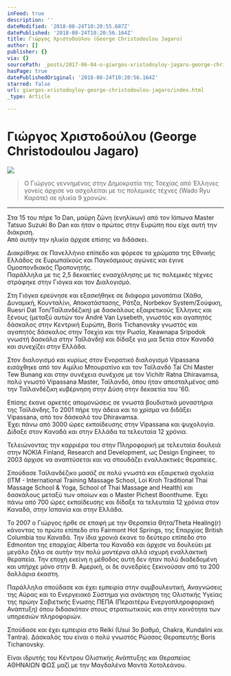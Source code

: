 ```yaml
---
inFeed: true
description: ''
dateModified: '2018-08-24T10:20:55.687Z'
datePublished: '2018-08-24T10:20:56.164Z'
title: Γιώργος Χριστοδούλου (George Christodoulou Jagaro)
author: []
publisher: {}
via: {}
sourcePath: _posts/2017-06-04-o-giwrgos-xristodoyloy-jagaro-george-christodoulou-jagaro.md
hasPage: true
datePublishedOriginal: '2018-08-24T10:20:56.164Z'
starred: false
url: giwrgos-xristodoyloy-george-christodoulou-jagaro/index.html
_type: Article

---
```

# Γιώργος Χριστοδούλου (George Christodoulou Jagaro)
![](https://the-grid-user-content.s3-us-west-2.amazonaws.com/9140163e-4a98-41fe-879c-52eaa40cd608.jpg)

> Ο Γιώργος γ&epsi;ννημένος στην Δημοκρατία της Τσ&epsi;χίας από Έλλην&epsi;ς γον&epsi;ίς άρχισ&epsi; να ασχολ&epsi;ίται μ&epsi; τις πολ&epsi;μικές τέχν&epsi;ς (Wado Ryu Καράτ&epsi;) σ&epsi; ηλικία 9 χρονών.

---

Στα 15 του πήρε 1o Dan, μαύρη ζώνη (ενηλίκων) από τον Ιάπωνα Master Tatsuo Suzuki 8o Dan και ήταν ο πρώτος στην Ευρώπη που είχε αυτή την διάκριση.  
Από αυτήν την ηλικία άρχισε επίσης να διδάσκει.

Διακρίθηκε σε Πανελλήνιο επίπεδο και φόρεσε τα χρώματα της Εθνικής Ελλάδος σε Ευρωπαϊκούς και Παγκόσμιους αγώνες και έγινε Ομοσπονδιακός Προπονητής.  
Παράλληλα με τις 2,5 δεκαετίες ενασχόλησης με τις πολεμικές τέχνες στράφηκε στην Γιόγκα και τον Διαλογισμό.

Στη Γιόγκα ερεύνησε και εξασκήθηκε σε διάφορα μονοπάτια (Χάθα, Δυναμική, Κουνταλίνι, Αποκατάστασης, Ράτζα, Norbekov System/Σούφικη, Ruesri Dat Ton/Ταϊλανδέζικη) με δασκάλους εξαιρετικούς Έλληνες και ξένους (μεταξύ αυτών τον André Van Lysebeth, γνωστός και αγαπητός δάσκαλος στην Κεντρική Ευρώπη, Boris Tichanovsky γνωστός και αγαπητός δάσκαλος στην Τσεχία και την Ρωσία, Keawnapa Sripodok γνωστή δασκάλα στην Ταϊλάνδη) και δίδαξε για μια 5ετία στον Καναδά και συνεχίζει στην Ελλάδα.

Στον διαλογισμό και κυρίως στον Ενορατικό διαλογισμό Vipassana εισάχθηκε από τον Αιμίλιο Μπουρατίνο και τον Ταϊλανδό Tai Chi Master Tew Bunang και στην συνέχεια συνέχισε με τον Vichitr Ratna Dhiravamsa, πολύ γνωστό Vipassana Master, Ταϊλανδό, όπου ήταν απεσταλμένος από την Ταϊλανδέζικη κυβέρνηση στην Δύση στην δεκαετία του '60\.

Επίσης έκανε αρκετές απομονώσεις σε γνωστά βουδιστικά μοναστήρια της Ταϊλάνδης.Το 2001 πήρε την άδεια και το χρίσμα να διδάξει Vipassana, από τον δάσκαλό του Dhiravamsa.  
Έχει πάνω από 3000 ώρες εκπαίδευσης στην Vipassana και ψυχολογία.   
Δίδαξε στον Καναδά και στην Ελλάδα τα τελευταία 12 χρόνια.

Τελειώνοντας την καρριέρα του στην Πληροφορική με τελευταία δουλειά στην NOKIA Finland, Research and Development, ως Design Engineer, το 2003 άρχισε να αναπτύσεται και να σπουδάζει εναλλακτικές θεραπείες.

Σπούδασε Ταϊλανδέζικο μασάζ σε πολύ γνωστά και εξαιρετικά σχολεία   
(ITM - International Training Massage School, Loi Kroh Traditional Thai Massage School & Yoga, School of Thai Massage and Health) και δασκάλους μεταξύ των οποίων και ο Master Pichest Boonthume. Έχει πάνω από 700 ώρες εκπαίδευσης και δίδαξε τα τελευταία 12 χρόνια στον Καναδά, στην Ισπανία και στην Ελλάδα.

Το 2007 ο Γιώργος ήρθε σε επαφή με την Θεραπεία Θήτα/Theta Healing(r) κάνοντας το πρώτο επίπεδο στο Fairmont Hot Springs, της Επαρχίας British Columbia του Καναδά. Την ίδια χρονιά έκανε το δεύτερο επίπεδο στο Εdmonton της επαρχίας Alberta του Καναδά και άρχισε να δουλεύει με μεγάλο ζήλο σε αυτήν την πολύ μοντέρνα αλλά ισχυρή εναλλακτική θεραπεία. Την εποχή εκείνη η μέθοδος αυτή δεν ήταν πολύ διαδεδομένη και υπήρχε μόνο στην Β. Αμερική, οι δε συνεδρίες ξεκινούσαν από τα 200 δολλάρια έκαστη.

Παράλληλα σπούδασε και έχει εμπειρία στην συμβουλευτική, Αναγνώσεις της Αύρας και το Ενεργειακό Σύστημα για ανάκτηση της Ολιστικής Υγείας της πρώην Σοβιετικής Ενωσης ΠΕΠΑ (Περαιτέρω Ενεργοπληροφοριακή Ανάπτυξη) όπου διδασκόταν στους στρατιωτικούς και στην κοινότητα των υπηρεσιών πληροφοριών.

Σπούδασε και έχει εμπειρία στο Reiki (Usui 3ο βαθμό, Chakra, Kundalini και Τantra). Δάσκαλός του είναι ο πολύ γνωστός Ρώσσος Θεραπευτής Boris Tichanovsky.

Είναι ιδρυτής του Κέντρου Ολιστικής Ανάπτυξης και Θεραπείας ΑΘΗΝΑΙΩΝ ΦΩΣ μαζί με την Μαγδαλένα Μαντά Χοτολεάνου.